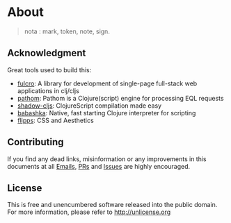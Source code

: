 # About
> nota : mark, token, note, sign.

## Acknowledgment
Great tools used to build this:

  - [fulcro](https://github.com/fulcrologic/fulcro): A library for development of single-page full-stack web applications in clj/cljs
  - [pathom](https://github.com/wilkerlucio/pathom): Pathom is a Clojure(script) engine for processing EQL requests
  - [shadow-cljs](https://github.com/thheller/shadow-cljs): ClojureScript compilation made easy
  - [babashka](https://github.com/babashka/babashka): Native, fast starting Clojure interpreter for scripting
  - [flipps](https://github.com/flipps): CSS and Aesthetics

## Contributing
If you find any dead links, misinformation or any improvements in this documents at all [Emails](https://github.com/rafaeldelboni), [PRs](https://github.com/rafaeldelboni/buildlogs/pulls) and [Issues](https://github.com/rafaeldelboni/buildlogs/issues) are highly encouraged.

## License
This is free and unencumbered software released into the public domain.  
For more information, please refer to <http://unlicense.org>

